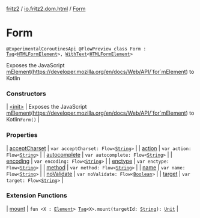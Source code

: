 [fritz2](../../index.md) / [io.fritz2.dom.html](../index.md) / [Form](./index.md)

# Form

`@ExperimentalCoroutinesApi @FlowPreview class Form : `[`Tag`](../../io.fritz2.dom/-tag/index.md)`<`[`HTMLFormElement`](https://kotlinlang.org/api/latest/jvm/stdlib/org.w3c.dom/-h-t-m-l-form-element/index.html)`>, `[`WithText`](../../io.fritz2.dom/-with-text/index.md)`<`[`HTMLFormElement`](https://kotlinlang.org/api/latest/jvm/stdlib/org.w3c.dom/-h-t-m-l-form-element/index.html)`>`

Exposes the JavaScript [mElement](#)(https://developer.mozilla.org/en/docs/Web/API/`for`mElement) to Kotlin

### Constructors

| [&lt;init&gt;](-init-.md) | Exposes the JavaScript [mElement](#)(https://developer.mozilla.org/en/docs/Web/API/`for`mElement) to Kotlin`Form()` |

### Properties

| [acceptCharset](accept-charset.md) | `var acceptCharset: Flow<`[`String`](https://kotlinlang.org/api/latest/jvm/stdlib/kotlin/-string/index.html)`>` |
| [action](action.md) | `var action: Flow<`[`String`](https://kotlinlang.org/api/latest/jvm/stdlib/kotlin/-string/index.html)`>` |
| [autocomplete](autocomplete.md) | `var autocomplete: Flow<`[`String`](https://kotlinlang.org/api/latest/jvm/stdlib/kotlin/-string/index.html)`>` |
| [encoding](encoding.md) | `var encoding: Flow<`[`String`](https://kotlinlang.org/api/latest/jvm/stdlib/kotlin/-string/index.html)`>` |
| [enctype](enctype.md) | `var enctype: Flow<`[`String`](https://kotlinlang.org/api/latest/jvm/stdlib/kotlin/-string/index.html)`>` |
| [method](method.md) | `var method: Flow<`[`String`](https://kotlinlang.org/api/latest/jvm/stdlib/kotlin/-string/index.html)`>` |
| [name](name.md) | `var name: Flow<`[`String`](https://kotlinlang.org/api/latest/jvm/stdlib/kotlin/-string/index.html)`>` |
| [noValidate](no-validate.md) | `var noValidate: Flow<`[`Boolean`](https://kotlinlang.org/api/latest/jvm/stdlib/kotlin/-boolean/index.html)`>` |
| [target](target.md) | `var target: Flow<`[`String`](https://kotlinlang.org/api/latest/jvm/stdlib/kotlin/-string/index.html)`>` |

### Extension Functions

| [mount](../../io.fritz2.dom/mount.md) | `fun <X : `[`Element`](https://kotlinlang.org/api/latest/jvm/stdlib/org.w3c.dom/-element/index.html)`> `[`Tag`](../../io.fritz2.dom/-tag/index.md)`<X>.mount(targetId: `[`String`](https://kotlinlang.org/api/latest/jvm/stdlib/kotlin/-string/index.html)`): `[`Unit`](https://kotlinlang.org/api/latest/jvm/stdlib/kotlin/-unit/index.html) |

